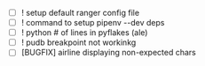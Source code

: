 - [ ] ! setup default ranger config file
- [ ] ! command to setup pipenv --dev deps
- [ ] ! python # of lines in pyflakes (ale)
- [ ] ! pudb breakpoint not workinkg
- [ ] [BUGFIX] airline displaying non-expected chars
